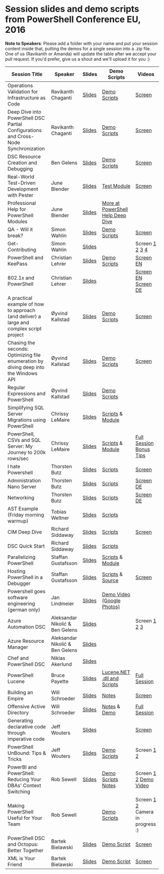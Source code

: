 # Session slides and demo scripts from PowerShell Conference EU, 2016

**Note to Speakers**: Please add a folder with your name and put your session content inside that, putting the demos for a single session into a .zip file. One of us (Ravikanth or Amanda) will update the table after we accept your pull request. If you'd prefer, give us a shout and we'll upload it for you :)

| Session Title  | Speaker | Slides | Demo Scripts | Videos |
| ------------- | ------------- | ------------- | ------------- | ------------- |
| Operations Validation for Infrastructure as Code  | Ravikanth Chaganti  | [Slides](https://github.com/psconfeu/2016/raw/master/Ravikanth%20Chaganti/OVF/psconfeu-2016_operations-validation-framework_Ravikanth-Chaganti.pptx)| [Demo Scripts](https://github.com/psconfeu/2016/raw/master/Ravikanth%20Chaganti/OVF/Demos.zip) | [Screen](https://www.youtube.com/watch?v=vmEeTBSWd5s)
| Deep Dive into PowerShell DSC Partial Configurations and Cross-Node Synchronization  | Ravikanth Chaganti  | [Slides](https://github.com/psconfeu/2016/raw/master/Ravikanth%20Chaganti/PCandCNS/psconfeu-2016_partial-config_cross-machice-sync_Ravikanth-Chaganti.pptx) | [Demo Scripts](https://github.com/psconfeu/2016/raw/master/Ravikanth%20Chaganti/PCandCNS/Demos.zip) | [Screen](https://www.youtube.com/watch?v=k1zHJZflS8Y)
| DSC Resource Creation and Debugging  | Ben Gelens  | [Slides](https://github.com/psconfeu/2016/raw/master/Ben%20Gelens/DSCResCreateDebug/DSC_Resource_Creation_and_Debugging.pptx) | [Demo Scripts](https://github.com/psconfeu/2016/raw/master/Ben%20Gelens/DSCResCreateDebug/Demos.zip) | [Screen](https://www.youtube.com/watch?v=O7OO8YQs5s0)
| Real-World Test-Driven Development with Pester | June Blender | [Slides](https://github.com/psconfeu/2016/blob/master/June%20Blender/RealWorldPesterTDD/PesterTDD-PSConfEU.pptx) | [Test Module](https://github.com/psconfeu/2016/blob/master/June%20Blender/RealWorldPesterTDD/ManageProfiles.zip) | [Screen](https://www.youtube.com/watch?v=gssAtCeMOoo)
| Professional Help for PowerShell Modules | June Blender | [Slides](https://github.com/psconfeu/2016/blob/master/June%20Blender/WritingHelpForPowerShellModules/ProfessionalHelpModules.pptx) | [More at PowerShell Help Deep Dive](https://github.com/juneb/PowerShellHelpDeepDive)|
| QA - Will it break? | Simon Wahlin | [Slides](https://github.com/psconfeu/2016/raw/master/Simon%20Wahlin/QA-Will%20It%20Break/QA-Will%20it%20beak.pptx) | [Demo Scripts](https://github.com/psconfeu/2016/raw/master/Simon%20Wahlin/QA-Will%20It%20Break/QA-WillItBreak.zip) | [Screen](https://www.youtube.com/watch?v=hLfFRjcbMTY)
| Get-Contributing | Simon Wahlin | [Slides](https://github.com/psconfeu/2016/raw/master/Simon%20Wahlin/Get-Contributing/Get-Contributing.pptx) | | Screen [1](https://www.youtube.com/watch?v=McQ8-3MmiUM) [2](https://www.youtube.com/watch?v=eB_uPu1eA94) [3](https://www.youtube.com/watch?v=eEncQDM-uLE) [4](https://www.youtube.com/watch?v=xMgypjIv-FM) | 
| PowerShell and KeePass | Christian Lehrer | [Slides](https://github.com/psconfeu/2016/blob/master/Christian%20Lehrer/PowerShell%2BKeePass/Slides-KeePass%2BPowerShell.zip) | [Demo Scripts](https://github.com/psconfeu/2016/blob/master/Christian%20Lehrer/PowerShell%2BKeePass/Scripts-KeePass%2BPowerShell.zip)  | [Screen EN](https://www.youtube.com/watch?v=LP5whIs42Jw) ||
| 802.1x and PowerShell | Christian Lehrer | [Slides](https://github.com/psconfeu/2016/blob/master/Christian%20Lehrer/802.1X/SystemCenterPowerShellandNAC.pptx)|  | [Screen EN](https://www.youtube.com/watch?v=q_LG--SKmwM) [Screen DE](https://www.youtube.com/watch?v=KbpKyClcL_Y) ||
| A practical example of how to approach (and deliver) a large and complex script project | Øyvind Kallstad | [Slides](https://github.com/psconfeu/2016/blob/master/%C3%98yvind%20Kallstad/ScriptProject/ok_PracticalScriptProject.pptx) | [Demo Scripts](https://github.com/psconfeu/2016/blob/master/%C3%98yvind%20Kallstad/ScriptProject/Move-HomeArea.ps1) | [Screen](https://www.youtube.com/watch?v=KVDGxMCKRzE) ||
| Chasing the seconds: Optimizing file enumeration by diving deep into the Windows API | Øyvind Kallstad | [Slides](https://github.com/psconfeu/2016/blob/master/%C3%98yvind%20Kallstad/ChasingTheSeconds/ok_ChasingTheSeconds.pptx) | [Demo Scripts](https://github.com/psconfeu/2016/blob/master/%C3%98yvind%20Kallstad/ChasingTheSeconds/ChasingTheSeconds_Demo.zip) | [Screen](https://www.youtube.com/watch?v=erwAsXZnQ58) ||
| Regular Expressions and PowerShell | Øyvind Kallstad | [Slides](https://github.com/psconfeu/2016/blob/master/%C3%98yvind%20Kallstad/RegEx/ok_Regex.pptx) | [Demo Scripts](https://github.com/psconfeu/2016/blob/master/%C3%98yvind%20Kallstad/RegEx/RegEx_Demo.zip) | ||
| Simplifying SQL Server Migrations using PowerShell | Chrissy LeMaire | [Slides](https://github.com/psconfeu/2016/raw/master/Chrissy%20LeMaire/SimplifyingSqlMigrations/psconfeu_lemaire_simplifying_redistrib.pptx) | [Scripts](https://github.com/psconfeu/2016/raw/master/Chrissy%20LeMaire/SimplifyingSqlMigrations/code.zip) &amp; [Module](https://github.com/ctrlbold/dbatools) | ||
| PowerShell, CSVs and SQL Server: My Journey to 200k rows/sec | Chrissy LeMaire | [Slides](https://github.com/psconfeu/2016/raw/master/Chrissy%20LeMaire/JourneyTo200k/psconfeu_lemaire_journey_redistrib.pptx) | [Scripts](https://github.com/psconfeu/2016/raw/master/Chrissy%20LeMaire/JourneyTo200k/code.zip) &amp; [Module](https://github.com/ctrlbold/SqlImportSpeedTest) | [Full Session](https://www.youtube.com/watch?v=Tz7A0vfZpRo) [Bonus Tips](https://www.youtube.com/watch?v=TbOYfkF9eYY) ||
| I hate Powershell | Thorsten Butz | [Slides](https://github.com/psconfeu/2016/raw/master/Thorsten%20Butz/iHatePowershell/psconfEU_iHatePoSh_thorstenbutz.pptx) | [Scripts](https://github.com/psconfeu/2016/raw/master/Thorsten%20Butz/iHatePowershell/Demo/Demo.zip) | [Screen](https://www.youtube.com/watch?v=FryjGPJ_aFY) ||
| Administration Nano Server | Thorsten Butz | [Slides](https://github.com/psconfeu/2016/raw/master/Thorsten%20Butz/Administration%20of%20Nano%20Server/psconfEU_nano_thorstenbutz.pptx) | [Scripts](https://github.com/psconfeu/2016/raw/master/Thorsten%20Butz/Administration%20of%20Nano%20Server/Demo/Demo.zip) | [Screen DE](https://www.youtube.com/watch?v=a3bLC9P6bLI) ||
| Networking | Thorsten Butz | [Slides](https://github.com/psconfeu/2016/raw/master/Thorsten%20Butz/Networking/psconfEU_networking_thorstenbutz.pptx) | [Scripts](https://github.com/psconfeu/2016/raw/master/Thorsten%20Butz/Networking/psconfEU_networking_thorstenbutz.zip) | [Screen DE](https://www.youtube.com/watch?v=NQYv13R74-c) ||
| AST Example (Friday morning warmup)| Tobias Weltner | [Slides]() | [Scripts](https://github.com/psconfeu/2016/raw/master/Tobias%20Weltner/FridayWarmup) | ||
| CIM Deep Dive | Richard Siddaway | [Slides](https://github.com/psconfeu/2016/raw/master/Richard%20Siddaway/CIMDeepDive/CIMworkshopEU.pps) | [Scripts](https://github.com/psconfeu/2016/raw/master/Richard%20Siddaway/CIMDeepDive/Scripts.zip) | [Screen](https://www.youtube.com/watch?v=ry4DLGEyl-Y) ||
| DSC Quick Start | Richard Siddaway | [Slides](https://github.com/psconfeu/2016/raw/master/Richard%20Siddaway/DSCquickstart/DSCquickview.pps) | [Scripts](https://github.com/psconfeu/2016/raw/master/Richard%20Siddaway/DSCquickstart/Scripts.zip) | ||
| Parallelizing PowerShell | Staffan Gustafsson | [Slides](https://github.com/psconfeu/2016/raw/master/Staffan%20Gustafsson/ParallelizingPowerShell/Parallelizing_PowerShell.pptx) | [Scripts](https://github.com/psconfeu/2016/raw/master/Staffan%20Gustafsson/ParallelizingPowerShell/Parallel.zip) &amp; [Module](https://github.com/powercode/PSParallel) | ||
| Hosting PowerShell in a Debugger | Staffan Gustafsson | [Slides](https://github.com/psconfeu/2016/raw/master/Staffan%20Gustafsson/HostingPowerShellInDebugger/Hosting_PowerShell_in_a_Debugger.pptx) | [Scripts](https://github.com/psconfeu/2016/raw/master/Staffan%20Gustafsson/HostingPowerShellInDebugger/HostingPowerShellInADebugger.zip) &amp; [Source](https://github.com/powercode/PSExt) | [Screen](https://www.youtube.com/watch?v=oRZ4jPijwcg) ||
| Powershell goes software engineering (german only) | Jan Lindmeier | [Slides](https://github.com/psconfeu/2016/blob/master/Jan-Lindmeier/PowerShell%20goes%20Software%20Engineering_masterslide.pptx) | [Demo Video (Google Photos)](https://photos.google.com/share/AF1QipPQr81vojfH0AWPzOs6YsnxIjXkablZsohhiwarVr47CXy6t1zwZxnwxFg2VCNEkg?key=Yld5UWJfN19LVE5mMk1LSjhaTE5PRFpWck9BQWJB)
| Azure Automation DSC  | Aleksandar Nikolić & Ben Gelens  | [Slides](https://github.com/psconfeu/2016/raw/master/Ben%20Gelens/AADSC/Azure_Automation_DSC_v3.1.pptx) | | Screen [1](https://www.youtube.com/watch?v=roePaJTs5jw) [2](https://www.youtube.com/watch?v=ZKx-MfbsNdQ) [3](https://www.youtube.com/watch?v=tYefgjpWHhc) ||
| Azure Resource Manager  | Aleksandar Nikolić & Ben Gelens  | [Slides](https://github.com/psconfeu/2016/raw/master/Ben%20Gelens/ARM/ARM_v2.pptx) ||
| Chef and PowerShell DSC | Niklas Akerlund | [Slides](https://github.com/psconfeu/2016/blob/master/Niklas%20Akerlund/psconfeu_chef_DSC_niak.pdf)||
| PowerShell Lucene | Bruce Payette | [Slides](https://github.com/psconfeu/2016/blob/master/Bruce%20Payette/PowerShell%20Lucene/PowerShellLucene.pptx) | [Lucene.NET .dll and Scripts](https://github.com/psconfeu/2016/blob/master/Bruce%20Payette/PowerShell%20Lucene/Lucene.NET_and_examples.zip) | [Full Session](https://www.youtube.com/watch?v=WOEmlc3tkTU) ||
| Building an Empire | Will Schroeder | [Slides](https://github.com/psconfeu/2016/blob/master/Will%20Schroeder/BuildingAnEmpire/psconfeu_empire.pptx) | [Notes](https://github.com/psconfeu/2016/blob/master/Will%20Schroeder/BuildingAnEmpire/notes.txt) | [Screen](https://www.youtube.com/watch?v=OxHCvKafGhE) ||
| Offensive Active Directory | Will Schroeder | [Slides](https://github.com/psconfeu/2016/blob/master/Will%20Schroeder/OffensiveActiveDirectory/psconfeu_powerview.pptx) | [Notes](https://github.com/psconfeu/2016/blob/master/Will%20Schroeder/OffensiveActiveDirectory/notes.txt) &amp; [Demo](https://github.com/psconfeu/2016/blob/master/Will%20Schroeder/OffensiveActiveDirectory/demo.txt) | [Full Session](https://www.youtube.com/watch?v=6FrQDXKTRPQ) ||
| Generating declarative code through imperative code | Jeff Wouters | [Slides](https://github.com/psconfeu/2016/blob/master/Jeff%20Wouters/Generating%20declarative%20code%20through%20imperative%20code/Generating%20declarative%20code%20through%20imperative%20code.pptx) |  | [Screen](https://www.youtube.com/watch?v=WAFEi2vJdZc) ||
| PowerShell UnBound: Tips & Tricks | Jeff Wouters | [Slides](https://github.com/psconfeu/2016/blob/master/Jeff%20Wouters/PowerShell%20Tips%20%26%20Tricks/PowerShell%20Unbound%20-%20Tips%20%26%20Tricks.pptx) | [Demo Scripts](https://github.com/psconfeu/2016/blob/master/Jeff%20Wouters/PowerShell%20Tips%20%26%20Tricks/PowerShell%20Unbound.zip) | Screen [1](https://www.youtube.com/watch?v=pTC-IF9y1lQ) [2](https://www.youtube.com/watch?v=ntY6bssqJxk) ||
| PowerBI and PowerShell: Reducing Your DBAs' Context Switching | Rob Sewell | [Slides](https://github.com/psconfeu/2016/blob/master/Rob%20Sewell/PowerBI%20and%20PowerShell/PowerBI%20and%20PowerShell%20Reducing%20your%20DBAs%20context%20switching.pptx) | [Demo Scripts](https://github.com/psconfeu/2016/blob/master/Rob%20Sewell/PowerBI%20and%20PowerShell/PowerBI%20and%20PowerShell%20Reducing%20your%20DBAs%20context%20switching.zip) [Notes](https://github.com/psconfeu/2016/blob/master/Rob%20Sewell/PowerBI%20and%20PowerShell/PowerBI%20and%20PowerShell%20Reducing%20your%20DBAs%20context%20switching.docx) | Screen [1](https://www.youtube.com/watch?v=9BKlrOjMWXk) [2](https://www.youtube.com/watch?v=KIsPXCeIlJw) [Demo Video](https://github.com/psconfeu/2016/blob/master/Rob%20Sewell/PowerBI%20and%20PowerShell/PowerBI%20and%20PowerShell%20Reducing%20your%20DBAs%20context%20switching.webm) ||
| Making PowerShell Useful for Your Team | Rob Sewell |  | [Demo Scripts](https://github.com/psconfeu/2016/blob/master/Rob%20Sewell/Making%20PowerShell%20Useful%20for%20Your%20Team/Making%20PowerShell%20Useful%20for%20Your%20Team.zip) | Screen [1](https://www.youtube.com/watch?v=cPjVY0fcQek) [2](https://www.youtube.com/watch?v=P7Dz3I6ud-8) Camera in progress :) ||
| PowerShell DSC and Octopus: Better Together | Bartek Bielawski | [Slides](https://github.com/psconfeu/2016/blob/master/Bartek%20Bielawski/DscOctopus/DSC%20and%20Octopus.pptx) | [Demo Script](https://github.com/psconfeu/2016/blob/master/Bartek%20Bielawski/DscOctopus/OctopusDemo.ps1) | [Screen](https://www.youtube.com/watch?v=q-1LuwnybUo) ||
| XML is Your Friend | Bartek Bielawski | [Slides](https://github.com/psconfeu/2016/blob/master/Bartek%20Bielawski/Xml/XML%20is%20your%20friend.pptx) | [Demo Script](https://github.com/psconfeu/2016/blob/master/Bartek%20Bielawski/Xml/Demo.ps1) | [Screen](https://www.youtube.com/watch?v=x3jPzCmKXII) ||